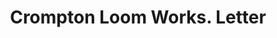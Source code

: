 ---
doi: 10.7916/D8BS047V
date_other: '1890'
date_other_textual: '1890'
form: correspondence
genre:
- Letters (correspondence)
name:
- Crompton Loom Works
object_in_context_url: https://biggert.cul.columbia.edu/items/view/ave_biggert_00522
subject_hierarchical_geographic:
- Worcester, Massachusetts, United States
subject_name:
- Crompton Loom Works
title: Crompton Loom Works. Letter
sort_title: Crompton Loom Works. Letter
call_number: ave_biggert_00522
coordinates:
- 42.266666666666666,-71.8
pid: ave_biggert_00522
identifiers: ave_biggert_00522
thumbnail: https://derivativo-2.library.columbia.edu/iiif/2/ldpd:343627/full/!256,256/0/native.jpg
permalink: "/items/ave_biggert_00522/"
layout: iiif-image-page
---